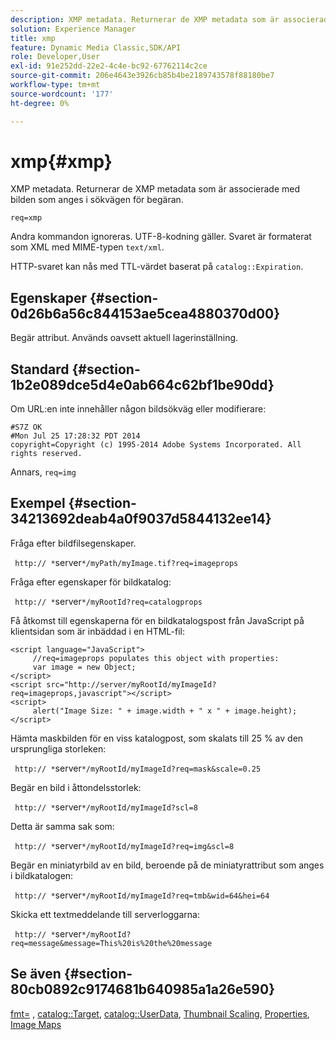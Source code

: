 ```yaml
---
description: XMP metadata. Returnerar de XMP metadata som är associerade med bilden som anges i sökvägen för begäran.
solution: Experience Manager
title: xmp
feature: Dynamic Media Classic,SDK/API
role: Developer,User
exl-id: 91e252dd-22e2-4c4e-bc92-67762114c2ce
source-git-commit: 206e4643e3926cb85b4be2189743578f88180be7
workflow-type: tm+mt
source-wordcount: '177'
ht-degree: 0%

---
```


# xmp{#xmp}

XMP metadata. Returnerar de XMP metadata som är associerade med bilden som anges i sökvägen för begäran.

`req=xmp`

Andra kommandon ignoreras. UTF-8-kodning gäller. Svaret är formaterat som XML med MIME-typen `text/xml`.

HTTP-svaret kan nås med TTL-värdet baserat på `catalog::Expiration`.

## Egenskaper {#section-0d26b6a56c844153ae5cea4880370d00}

Begär attribut. Används oavsett aktuell lagerinställning.

## Standard {#section-1b2e089dce5d4e0ab664c62bf1be90dd}

Om URL:en inte innehåller någon bildsökväg eller modifierare:

```
#S7Z OK 
#Mon Jul 25 17:28:32 PDT 2014 
copyright=Copyright (c) 1995-2014 Adobe Systems Incorporated. All rights reserved.
```

Annars, `req=img`

## Exempel {#section-34213692deab4a0f9037d5844132ee14}

Fråga efter bildfilsegenskaper.

` http:// *`server`*/myPath/myImage.tif?req=imageprops`

Fråga efter egenskaper för bildkatalog:

` http:// *`server`*/myRootId?req=catalogprops`

Få åtkomst till egenskaperna för en bildkatalogspost från JavaScript på klientsidan som är inbäddad i en HTML-fil:

```
<script language="JavaScript"> 
     //req=imageprops populates this object with properties: 
     var image = new Object; 
</script> 
<script src="http://server/myRootId/myImageId?req=imageprops,javascript"></script> 
<script> 
     alert("Image Size: " + image.width + " x " + image.height); 
</script>
```

Hämta maskbilden för en viss katalogpost, som skalats till 25 % av den ursprungliga storleken:

` http:// *`server`*/myRootId/myImageId?req=mask&scale=0.25`

Begär en bild i åttondelsstorlek:

` http:// *`server`*/myRootId/myImageId?scl=8`

Detta är samma sak som:

` http:// *`server`*/myRootId/myImageId?req=img&scl=8`

Begär en miniatyrbild av en bild, beroende på de miniatyrattribut som anges i bildkatalogen:

` http:// *`server`*/myRootId/myImageId?req=tmb&wid=64&hei=64`

Skicka ett textmeddelande till serverloggarna:

` http:// *`server`*/myRootId?req=message&message=This%20is%20the%20message`

## Se även {#section-80cb0892c9174681b640985a1a26e590}

[fmt=](../../../../../../is-api/http-ref/image-serving-api-ref/c-http-protocol-reference/c-command-reference/r-is-http-fmt.md#reference-cdf10043423b45ba9fe15157fb3ae37a) , [catalog::Target](/help/aem-is-ir-api/is-api/image-catalog/image-serving-api-ref/c-image-catalog-reference/c-image-svg-data-reference/c-image-data-reference/r-targets-cat.md), [catalog::UserData](/help/aem-is-ir-api/is-api/image-catalog/image-serving-api-ref/c-image-catalog-reference/c-image-svg-data-reference/c-image-data-reference/r-userdata-cat.md), [Thumbnail Scaling](../../../../../../is-api/http-ref/image-serving-api-ref/c-http-protocol-reference/c-notes-on-server-behavior/r-thumbnail-scaling.md#reference-0f71817f721d4913b34816758d69b07f), [Properties](../../../../../../is-api/http-ref/image-serving-api-ref/c-http-protocol-reference/c-response-data/c-properties/c-properties.md#concept-49c609fd6de942cab422ee412353c9d9), [Image Maps](../../../../../../is-api/http-ref/image-serving-api-ref/c-http-protocol-reference/c-syntax-and-features/r-image-maps.md#reference-ff7d1bac2a064104b0c508a81316fdab)
